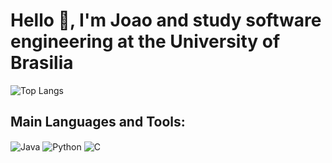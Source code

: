 # Hello 👋, I'm Joao and study software engineering at the University of Brasilia

![Top Langs](https://github-readme-stats.vercel.app/api/top-langs/?username=jpcfarias&layout=compact&theme=tokyonight&hide=jupyter%20notebook)

## Main Languages and Tools:
<div style="display: inline_block">
  <img align="center" alt="Java" src="https://img.shields.io/badge/Java-ED8B00?style=for-the-badge&logo=openjdk&logoColor=white" />
  <img align="center" alt="Python" src="https://img.shields.io/badge/Python-3776AB?style=for-the-badge&logo=python&logoColor=white" />
  <img align="center" alt="C" src="https://img.shields.io/badge/C-00599C?style=for-the-badge&logo=c&logoColor=white" />
</div>
